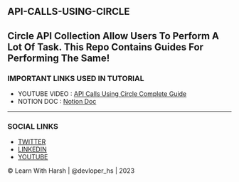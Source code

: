 ## API-CALLS-USING-CIRCLE
Circle API Collection Allow Users To Perform A Lot Of Task. This Repo Contains Guides For Performing The Same!
---

### IMPORTANT LINKS USED IN TUTORIAL
- YOUTUBE VIDEO : [API Calls Using Circle Complete Guide]()
- NOTION DOC : [Notion Doc](https://marbled-diplodocus-2c2.notion.site/CIRCLE-COLLECTION-API-USAGE-c648aa3a9c60477fa3216b92667d8a0a)
---

### SOCIAL LINKS 
- [TWITTER](https://twitter.com/devloper_hs)
- [LINKEDIN](https://www.linkedin.com/in/devloper-hs/)
- [YOUTUBE](https://www.youtube.com/@devloper_hs)

&copy; Learn With Harsh | @devloper_hs | 2023
